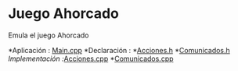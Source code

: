 # Juego Ahorcado

Emula el juego Ahorcado

*Aplicación : [Main.cpp](/main.cpp)
*Declaración : *[Acciones.h](/Acciones.h)
               *[Comunicados.h](/Comunicados.h)
*Implementación :*[Acciones.cpp](/Acciones.cpp)
                 *[Comunicados.cpp](/Comunicados.cpp)

